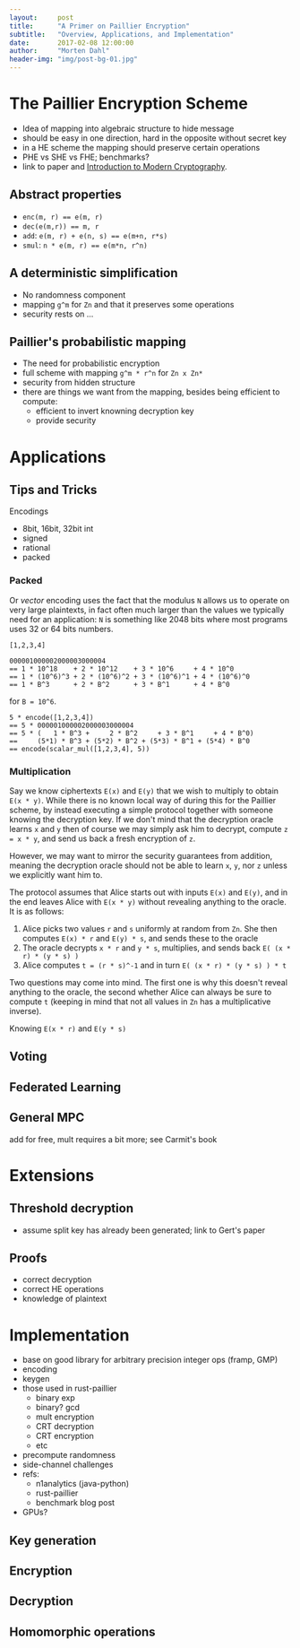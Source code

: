 ```yaml
---
layout:     post
title:      "A Primer on Paillier Encryption"
subtitle:   "Overview, Applications, and Implementation"
date:       2017-02-08 12:00:00
author:     "Morten Dahl"
header-img: "img/post-bg-01.jpg"
---
```




# The Paillier Encryption Scheme

- Idea of mapping into algebraic structure to hide message
- should be easy in one direction, hard in the opposite without secret key
- in a HE scheme the mapping should preserve certain operations
- PHE vs SHE vs FHE; benchmarks?
- link to paper and [Introduction to Modern Cryptography](http://www.cs.umd.edu/~jkatz/imc.html).

## Abstract properties

- `enc(m, r) == e(m, r)`
- `dec(e(m,r)) == m, r`
- `add`: `e(m, r) + e(n, s) == e(m+n, r*s)`
- `smul`: `n * e(m, r) == e(m*n, r^n)`

## A deterministic simplification

- No randomness component
- mapping `g^m` for `Zn` and that it preserves some operations
- security rests on ...

## Paillier's probabilistic mapping

- The need for probabilistic encryption
- full scheme with mapping `g^m * r^n` for `Zn x Zn*`
- security from hidden structure
- there are things we want from the mapping, besides being efficient to compute: 
    - efficient to invert knowning decryption key
    - provide security


# Applications


## Tips and Tricks

Encodings
- 8bit, 16bit, 32bit int
- signed
- rational
- packed

### Packed

Or *vector* encoding uses the fact that the modulus `N` allows us to operate on very large plaintexts, in fact often much larger than the values we typically need for an application: `N` is something like 2048 bits where most programs uses 32 or 64 bits numbers.

`[1,2,3,4]`

```
000001000002000003000004
== 1 * 10^18    + 2 * 10^12    + 3 * 10^6     + 4 * 10^0
== 1 * (10^6)^3 + 2 * (10^6)^2 + 3 * (10^6)^1 + 4 * (10^6)^0
== 1 * B^3      + 2 * B^2      + 3 * B^1      + 4 * B^0
```

for `B = 10^6`.

```
5 * encode([1,2,3,4])
== 5 * 000001000002000003000004
== 5 * (   1 * B^3 +     2 * B^2     + 3 * B^1     + 4 * B^0)
==     (5*1) * B^3 + (5*2) * B^2 + (5*3) * B^1 + (5*4) * B^0
== encode(scalar_mul([1,2,3,4], 5))
```



### Multiplication

Say we know ciphertexts `E(x)` and `E(y)` that we wish to multiply to obtain `E(x * y)`. While there is no known local way of during this for the Paillier scheme, by instead executing a simple protocol together with someone knowing the decryption key. If we don't mind that the decryption oracle learns `x` and `y` then of course we may simply ask him to decrypt, compute `z = x * y`, and send us back a fresh encryption of `z`.

However, we may want to mirror the security guarantees from addition, meaning the decryption oracle should not be able to learn `x`, `y`, nor `z` unless we explicitly want him to.

The protocol assumes that Alice starts out with inputs `E(x)` and `E(y)`, and in the end leaves Alice with `E(x * y)` without revealing anything to the oracle. It is as follows:
1. Alice picks two values `r` and `s` uniformly at random from `Zn`. She then computes `E(x) * r` and `E(y) * s`, and sends these to the oracle
2. The oracle decrypts `x * r` and `y * s`, multiplies, and sends back `E( (x * r) * (y * s) )`
3. Alice computes `t = (r * s)^-1` and in turn `E( (x * r) * (y * s) ) * t`

Two questions may come into mind. The first one is why this doesn't reveal anything to the oracle, the second whether Alice can always be sure to compute `t` (keeping in mind that not all values in `Zn` has a multiplicative inverse).



Knowing `E(x * r)` and 
`E(y * s)`



## Voting

## Federated Learning

## General MPC
add for free, mult requires a bit more; see Carmit's book



# Extensions

## Threshold decryption

- assume split key has already been generated; link to Gert's paper

## Proofs

- correct decryption
- correct HE operations
- knowledge of plaintext



# Implementation

- base on good library for arbitrary precision integer ops (framp, GMP)
- encoding
- keygen
- those used in rust-paillier
  - binary exp
  - binary? gcd
  - mult encryption
  - CRT decryption
  - CRT encryption
  - etc
- precompute randomness
- side-channel challenges
- refs:
  - n1analytics (java-python)
  - rust-paillier
  - benchmark blog post
- GPUs?

## Key generation

## Encryption

## Decryption

## Homomorphic operations